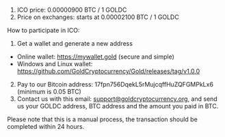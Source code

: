 1. ICO price: 0.00000900 BTC / 1 GOLDC
2. Price on exchanges: starts at 0.00002100 BTC / 1 GOLDC

How to participate in ICO:
1. Get a wallet and generate a new address
- Online wallet: https://mywallet.gold (secure and simple)
- Windows and Linux wallet: https://github.com/GoldCryptocurrency/Gold/releases/tag/v1.0.0
2. Pay to our Bitcoin address: 17fpn756DqekL5rMujcqffHuZQFGMPkLx6 (minimum is 0.05 BTC)
3. Contact us with this email: support@goldcryptocurrency.org, and send us your GOLDC address, BTC address and the amount you paid in BTC.

Please note that this is a manual process, the transaction should be completed within 24 hours.